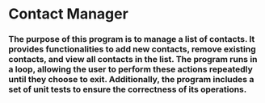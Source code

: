 # Contact Manager
### The purpose of this program is to manage a list of contacts. It provides functionalities to add new contacts, remove existing contacts, and view all contacts in the list. The program runs in a loop, allowing the user to perform these actions repeatedly until they choose to exit. Additionally, the program includes a set of unit tests to ensure the correctness of its operations.

